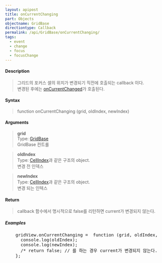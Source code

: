 ```yaml
---
layout: apipost
title: onCurrentChanging
part: Objects
objectname: GridBase
directiontype: Callback
permalink: /api/GridBase/onCurrentChanging/
tags:
  - event
  - change
  - focus
  - focusChange
---
```



#### Description

> 그리드의 포커스 셀의 위치가 변경되기 직전에 호출되는 callback 이다.  
> 변경된 후에는 [onCurrentChanged](/api/GridBase/onCurrentChanged/)가 호출된다.  


#### Syntax

> function onCurrentChanging (grid, oldIndex, newIndex)  

#### Arguments

> **grid**  
> Type: [GridBase](/api/GridBase/)  
> GridBase 컨트롤  

> **oldIndex**  
> Type: [CellIndex](/api/types/CellIndex/)과 같은 구조의 object.  
> 변경 전 인덱스  

> **newIndex**  
> Type: [CellIndex](/api/types/CellIndex/)과 같은 구조의 object.  
> 변경 되는 인텍스  

#### Return

> callback 함수에서 명시적으로 false를 리턴하면 current가 변경되지 않는다.  

##### Examples 

<pre class="prettyprint">
    gridView.onCurrentChanging =  function (grid, oldIndex, newIndex) {
      console.log(oldIndex);
      console.log(newIndex);
      /* return false; // 를 하는 경우 current가 변경되지 않는다. */
    };
</pre>

